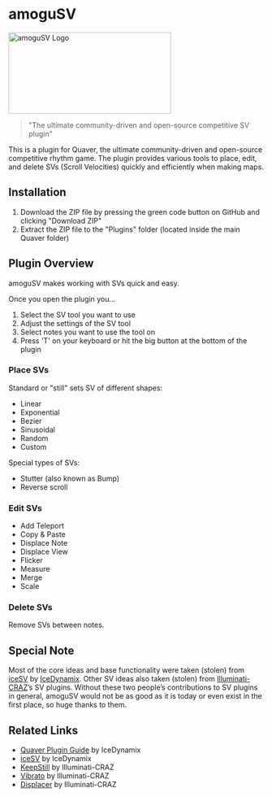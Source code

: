 # amoguSV
<img src="https://user-images.githubusercontent.com/53842237/126182216-381a7104-7814-4661-8f80-fcb3a5034398.png" alt="amoguSV Logo" width=320px height=160px>

> "The ultimate community-driven and open-source competitive SV plugin"

This is a plugin for Quaver, the ultimate community-driven and open-source competitive rhythm game. The plugin provides various tools to place, edit, and delete SVs (Scroll Velocities) quickly and efficiently when making maps.

## Installation
1. Download the ZIP file by pressing the green code button on GitHub and clicking "Download ZIP"
2. Extract the ZIP file to the "Plugins" folder (located inside the main Quaver folder)

## Plugin Overview 
amoguSV makes working with SVs quick and easy.

Once you open the plugin you...
1. Select the SV tool you want to use
2. Adjust the settings of the SV tool
3. Select notes you want to use the tool on
4. Press 'T' on your keyboard or hit the big button at the bottom of the plugin

### Place SVs

Standard or "still" sets SV of different shapes:
* Linear
* Exponential
* Bezier
* Sinusoidal
* Random
* Custom

Special types of SVs:
* Stutter (also known as Bump)
* Reverse scroll

### Edit SVs
* Add Teleport
* Copy & Paste
* Displace Note
* Displace View
* Flicker
* Measure
* Merge
* Scale

### Delete SVs
Remove SVs between notes.

## Special Note
Most of the core ideas and base functionality were taken (stolen) from [iceSV](https://github.com/IceDynamix/iceSV) by [IceDynamix](https://github.com/IceDynamix). Other SV ideas also taken (stolen) from [Illuminati-CRAZ](https://github.com/Illuminati-CRAZ)’s SV plugins. Without  these two people’s contributions to SV plugins in general, amoguSV would not be as good as it is today or even exist in the first place, so huge thanks to them.

## Related Links
* [Quaver Plugin Guide](https://github.com/IceDynamix/QuaverPluginGuide/blob/master/quaver_plugin_guide.md) by IceDynamix
* [iceSV](https://github.com/IceDynamix/iceSV) by IceDynamix
* [KeepStill](https://github.com/Illuminati-CRAZ/KeepStill) by Illuminati-CRAZ
* [Vibrato](https://github.com/Illuminati-CRAZ/Vibrato) by Illuminati-CRAZ
* [Displacer](https://github.com/Illuminati-CRAZ/Displacer) by Illuminati-CRAZ
